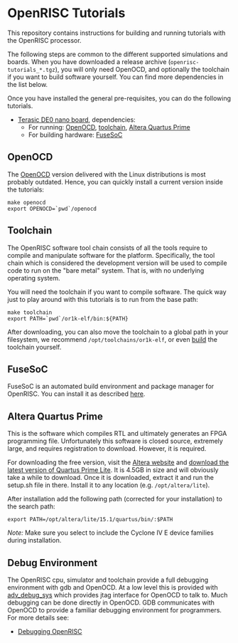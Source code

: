 # OpenRISC Tutorials

This repository contains instructions for building and running
tutorials with the OpenRISC processor.

The following steps are common to the different supported simulations
and boards. When you have downloaded a release archive
(`openrisc-tutorials_*.tgz`), you will only need OpenOCD, and
optionally the toolchain if you want to build software yourself. You
can find more dependencies in the list below.

Once you have installed the general pre-requisites, you can do the
following tutorials.

* [Terasic DE0 nano board](de0_nano/README.md), dependencies:
  * For running: [OpenOCD](#openocd), [toolchain](#toolchain),
    [Altera Quartus Prime](#altera-quartus-prime)
  * For building hardware: [FuseSoC](#fusesoc)

## OpenOCD

The [OpenOCD](http://www.openocd.org) version delivered with the Linux
distributions is most probably outdated. Hence, you can quickly
install a current version inside the tutorials:

	make openocd
	export OPENOCD=`pwd`/openocd

## Toolchain

The OpenRISC software tool chain consists of all the tools require to
compile and manipulate software for the platform. Specifically, the
tool chain which is considered the development version will be used to
compile code to run on the "bare metal" system. That is, with no
underlying operating system.

You will need the toolchain if you want to compile software. The quick
way just to play around with this tutorials is to run from the base
path:

	make toolchain
	export PATH=`pwd`/or1k-elf/bin:${PATH}

After downloading, you can also move the toolchain to a global path in
your filesystem, we recommend `/opt/toolchains/or1k-elf`, or even
[build](http://openrisc.io/newlib/building.html) the toolchain
yourself.

## FuseSoC

FuseSoC is an automated build environment and package manager for
OpenRISC. You can install it as described
[here](https://github.com/olofk/fusesoc).

## Altera Quartus Prime

This is the software which compiles RTL and ultimately generates an
FPGA programming file. Unfortunately this software is closed source,
extremely large, and requires registration to download. However, it is
required.

For downloading the free version, visit the
[Altera website](http://dl.altera.com/?edition=lite) and
[download the latest version of Quartus Prime Lite](http://download.altera.com/akdlm/software/acdsinst/15.1/185/ib_tar/Quartus-lite-15.1.0.185-linux.tar). It
is 4.5GB in size and will obviously take a while to download. Once it
is downloaded, extract it and run the setup.sh file in there. Install
it to any location (e.g. `/opt/altera/lite`).

After installation add the following path (corrected for your
installation) to the search path:

	export PATH=/opt/altera/lite/15.1/quartus/bin/:$PATH

*Note:* Make sure you select to include the Cyclone IV E device
 families during installation.

## Debug Environment

The OpenRISC cpu, simulator and toolchain provide a full debugging 
environment with gdb and OpenOCD.  At a low level this is provided with 
[adv_debug_sys](https://github.com/olofk/adv_debug_sys) which provides
jtag interface for OpenOCD to talk to.  Much debugging can be done 
directly in OpenOCD.  GDB communicates with OpenOCD to provide a familiar
debugging environment for programmers.  For more details see: 

 * [Debugging OpenRISC](debugging/README.md)
